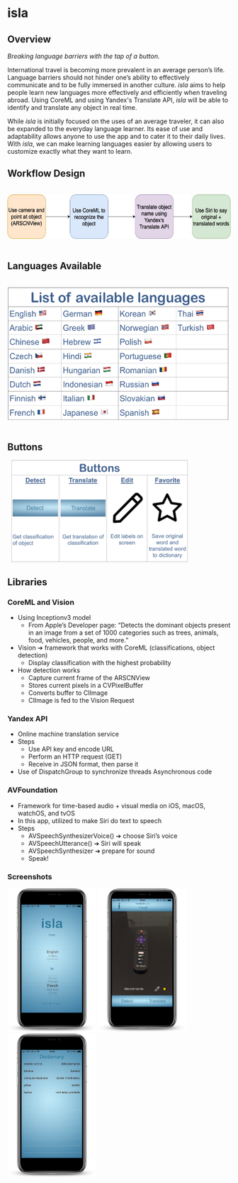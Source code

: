 # isla

## Overview

_Breaking language barriers with the tap of a button._

International travel is becoming more prevalent in an average person’s life. Language barriers should not hinder one’s ability to effectively communicate and to be fully immersed in another culture. _isla_ aims to help people learn new languages more effectively and efficiently when traveling abroad. Using CoreML and using Yandex's Translate API, _isla_ will be able to identify and translate any object in real time.

While _isla_ is initially focused on the uses of an average traveler, it can also be expanded to the everyday language learner. Its ease of use and adaptability allows anyone to use the app and to cater it to their daily lives. With _isla_, we can make learning languages easier by allowing users to customize exactly what they want to learn. 

## Workflow Design
&nbsp;
<img src="images/flowchart.jpg" alt="flowchart" width="600" height="100">
&nbsp;

## Languages Available
&nbsp;
<img src="images/languages.jpg" alt="languages" width="500" height="300">
&nbsp;

## Buttons
&nbsp;
<img src="images/buttons.jpg" alt="buttons" width="400" height="230">
&nbsp;

## Libraries

### CoreML and Vision
- Using Inceptionv3 model
  - From Apple’s Developer page: “Detects the dominant objects present in an image from a set of 1000 categories such as trees, animals, food, vehicles, people, and more.”
- Vision ➔ framework that works with CoreML (classifications, object detection)
  - Display classification with the highest probability
- How detection works
  - Capture current frame of the ARSCNView
  - Stores current pixels in a CVPixelBuffer
  - Converts buffer to CIImage
  - CIImage is fed to the Vision Request

### Yandex API
- Online machine translation service 
- Steps 
  - Use API key and encode URL
  - Perform an HTTP request (GET)
  - Receive in JSON format, then parse it
- Use of DispatchGroup to synchronize threads
Asynchronous code

### AVFoundation 
- Framework for time-based audio + visual media on iOS, macOS, watchOS, and tvOS
- In this app, utilized to make Siri do text to speech
- Steps
  - AVSpeechSynthesizerVoice() ➔ choose Siri’s voice
  - AVSpeechUtterance() ➔ Siri will speak
  - AVSpeechSynthesizer ➔ prepare for sound 
  - Speak!
  
### Screenshots

<img src="images/home.jpg" alt="home" width="200" height="325"> <img src="images/main.jpg" alt="main" width="200" height="325"> <img src="images/dictionary.jpg" alt="dictionary" width="200" height="325">
